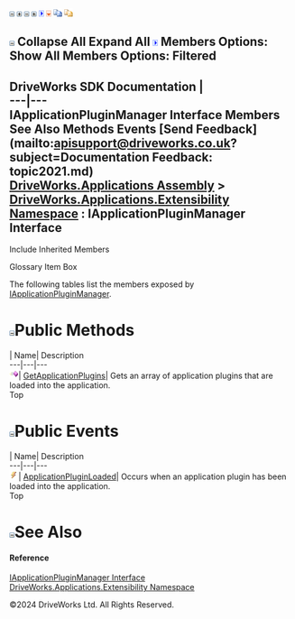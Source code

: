 ![](dotnetimages/collapse.gif) ![](dotnetimages/expand.gif) ![](dotnetimages/collapse.gif) ![](dotnetimages/expand.gif) ![](dotnetimages/drpdown.gif) ![](dotnetimages/drpdown_orange.gif) ![](dotnetimages/copycode.gif) ![](dotnetimages/copycodeHighlight.gif)

![](dotnetimages/collapse.gif) Collapse All Expand All ![](dotnetimages/drpdown.gif) Members Options: Show All  Members Options: Filtered   
---  
DriveWorks SDK Documentation  |   
---|---  
IApplicationPluginManager Interface Members   
See Also Methods Events [Send Feedback](mailto:apisupport@driveworks.co.uk?subject=Documentation Feedback: topic2021.md)  
[DriveWorks.Applications Assembly](topic13.md) > [DriveWorks.Applications.Extensibility Namespace](topic1995.md) : IApplicationPluginManager Interface  
---  
  
Include Inherited Members    


Glossary Item Box

The following tables list the members exposed by [IApplicationPluginManager](topic2021.md).

# ![](dotnetimages/collapse.gif)Public Methods

| Name| Description  
---|---|---  
![ Method](dotnetimages/Method.gif)| [GetApplicationPlugins](topic2026.md)| Gets an array of application plugins that are loaded into the application.   
Top

# ![](dotnetimages/collapse.gif)Public Events

| Name| Description  
---|---|---  
![ Event](dotnetimages/Event.gif)| [ApplicationPluginLoaded](topic2027.md)| Occurs when an application plugin has been loaded into the application.   
Top

# ![](dotnetimages/collapse.gif)See Also

#### Reference

[IApplicationPluginManager Interface](topic2021.md)   
[DriveWorks.Applications.Extensibility Namespace](topic1995.md)

©2024 DriveWorks Ltd. All Rights Reserved.
